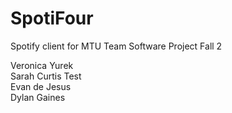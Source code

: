 # SpotiFour
Spotify client for MTU Team Software Project Fall 2

Veronica Yurek\
Sarah Curtis Test\
Evan de Jesus\
Dylan Gaines